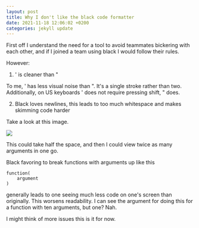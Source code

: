 ```yaml
---
layout: post
title: Why I don't like the black code formatter
date: 2021-11-18 12:06:02 +0200
categories: jekyll update
---
```


First off I understand the need for a tool to avoid teammates bickering with each other, and if I joined a team using black I would follow their rules.

However:

1. ' is cleaner than "

To me, ' has less visual noise than ". It's a single stroke rather than two. Additionally, on US keyboards ' does not require pressing shift, " does.

2. Black loves newlines, this leads to too much whitespace and makes skimming code harder

Take a look at this image.

<img src="{{site.url}}/images/blackbloat_args.png" style="display: block; margin: auto;" />

This could take half the space, and then I could view twice as many arguments in one go.

Black favoring to break functions with arguments up like this
```
function(
    argument
)
```

generally leads to one seeing much less code on one's screen than originally. This worsens readability. I can see the argument for doing this
for a function with ten arguments, but one? Nah.

I might think of more issues this is it for now.
